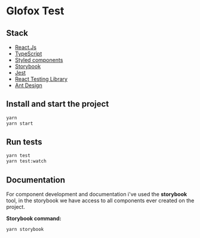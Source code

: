 # Glofox Test

## Stack

- [React.Js](https://reactjs.org/)
- [TypeScript](https://www.typescriptlang.org)
- [Styled components](https://styled-components.com/)
- [Storybook](https://storybook.js.org/)
- [Jest](https://jestjs.io)
- [React Testing Library](https://testing-library.com/docs/react-testing-library/intro/)
- [Ant Design](https://ant.design/)

## Install and start the project

```bash
yarn
yarn start
```

## Run tests

```bash
yarn test
yarn test:watch
```

## Documentation

For component development and documentation i've used the **storybook** tool, in the storybook we have access to all components ever created on the project.

**Storybook command:**

```bash
yarn storybook
```